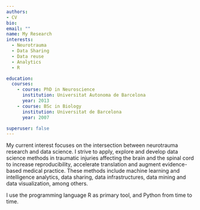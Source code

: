 ```yaml
---
authors:
- CV
bio:  
email: ""
name: My Research
interests:
  - Neurotrauma
  - Data Sharing
  - Data reuse
  - Analytics
  - R

education:
  courses:
    - course: PhD in Neuroscience
      institution: Universitat Autonoma de Barcelona
      year: 2013
    - course: BSc in Biology
      institution: Universitat de Barcelona
      year: 2007

superuser: false
---
```


My current interest focuses on the intersection between neurotrauma research and data science. I strive to apply, explore and develop data science methods in traumatic injuries affecting the brain and the spinal cord to increase reproducibility, accelerate translation and augment evidence-based medical practice. These methods include machine learning and intelligence analytics, data sharing, data infrastructures, data mining and data visualization, among others.

I use the programming language R as primary tool, and Python from time to time.
